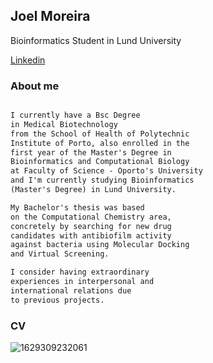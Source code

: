 ## Joel Moreira 
Bioinformatics Student in Lund University

[Linkedin](http://www.linkedin.com/in/joel-moreira-529b5a193)

### About me

```markdown

I currently have a Bsc Degree 
in Medical Biotechnology 
from the School of Health of Polytechnic 
Institute of Porto, also enrolled in the 
first year of the Master's Degree in 
Bioinformatics and Computational Biology 
at Faculty of Science - Oporto's University 
and I'm currently studying Bioinformatics 
(Master's Degree) in Lund University.

My Bachelor's thesis was based
on the Computational Chemistry area,
concretely by searching for new drug 
candidates with antibiofilm activity
against bacteria using Molecular Docking 
and Virtual Screening.

I consider having extraordinary 
experiences in interpersonal and 
international relations due
to previous projects.
```

### CV 
![1629309232061](https://user-images.githubusercontent.com/75580078/133401123-054c30b8-0733-4eb3-8830-934a5f86c678.jpg)
